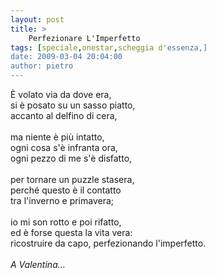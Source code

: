 ```yaml
---
layout: post
title: >
    Perfezionare L'Imperfetto
tags: [speciale,onestar,scheggia d'essenza,]
date: 2009-03-04 20:04:00
author: pietro
---
```

È volato via da dove era,<br/>si è posato su un sasso piatto,<br/>accanto al delfino di cera,<br/><br/>ma niente è più intatto,<br/>ogni cosa s'è infranta ora,<br/>ogni pezzo di me s'è disfatto,<br/><br/>per tornare un puzzle stasera,<br/>perché questo è il contatto<br/>tra l'inverno e primavera;<br/><br/>io mi son rotto e poi rifatto,<br/>ed è forse questa la vita vera:<br/>ricostruire da capo, perfezionando l'imperfetto.<br/><br/><span style="font-style: italic">A Valentina...</span>
